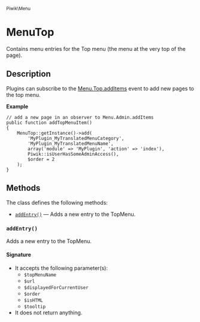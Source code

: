 <small>Piwik\Menu</small>

MenuTop
=======

Contains menu entries for the Top menu (the menu at the very top of the page).

Description
-----------

Plugins can subscribe to the [Menu.Top.addItems](#) event to add new pages to
the top menu.

**Example**

    // add a new page in an observer to Menu.Admin.addItems
    public function addTopMenuItem()
    {
        MenuTop::getInstance()->add(
            'MyPlugin_MyTranslatedMenuCategory',
            'MyPlugin_MyTranslatedMenuName',
            array('module' => 'MyPlugin', 'action' => 'index'),
            Piwik::isUserHasSomeAdminAccess(),
            $order = 2
        );
    }


Methods
-------

The class defines the following methods:

- [`addEntry()`](#addentry) &mdash; Adds a new entry to the TopMenu.

<a name="addentry" id="addentry"></a>
<a name="addEntry" id="addEntry"></a>
### `addEntry()`

Adds a new entry to the TopMenu.

#### Signature

- It accepts the following parameter(s):
    - `$topMenuName`
    - `$url`
    - `$displayedForCurrentUser`
    - `$order`
    - `$isHTML`
    - `$tooltip`
- It does not return anything.

